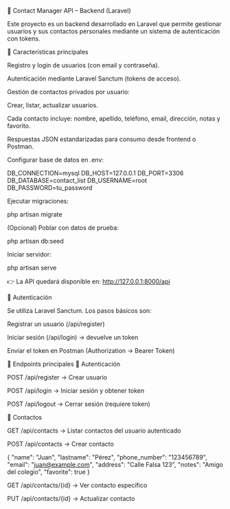 📌 Contact Manager API – Backend (Laravel)

Este proyecto es un backend desarrollado en Laravel que permite gestionar usuarios y sus contactos personales mediante un sistema de autenticación con tokens.

🚀 Características principales

Registro y login de usuarios (con email y contraseña).

Autenticación mediante Laravel Sanctum (tokens de acceso).

Gestión de contactos privados por usuario:

Crear, listar, actualizar usuarios.

Cada contacto incluye: nombre, apellido, teléfono, email, dirección, notas y favorito.

Respuestas JSON estandarizadas para consumo desde frontend o Postman.


Configurar base de datos en .env:

DB_CONNECTION=mysql
DB_HOST=127.0.0.1
DB_PORT=3306
DB_DATABASE=contact_list
DB_USERNAME=root
DB_PASSWORD=tu_password


Ejecutar migraciones:

php artisan migrate

(Opcional) Poblar con datos de prueba:

php artisan db:seed

Iniciar servidor:

php artisan serve

👉 La API quedará disponible en: http://127.0.0.1:8000/api

🔑 Autenticación

Se utiliza Laravel Sanctum.
Los pasos básicos son:

Registrar un usuario (/api/register)

Iniciar sesión (/api/login) → devuelve un token

Enviar el token en Postman (Authorization → Bearer Token)


📮 Endpoints principales
🔹 Autenticación

POST /api/register → Crear usuario

POST /api/login → Iniciar sesión y obtener token

POST /api/logout → Cerrar sesión (requiere token)

🔹 Contactos

GET /api/contacts → Listar contactos del usuario autenticado

POST /api/contacts → Crear contacto

{
  "name": "Juan",
  "lastname": "Pérez",
  "phone_number": "123456789",
  "email": "juan@example.com",
  "address": "Calle Falsa 123",
  "notes": "Amigo del colegio",
  "favorite": true
}


GET /api/contacts/{id} → Ver contacto específico

PUT /api/contacts/{id} → Actualizar contacto

